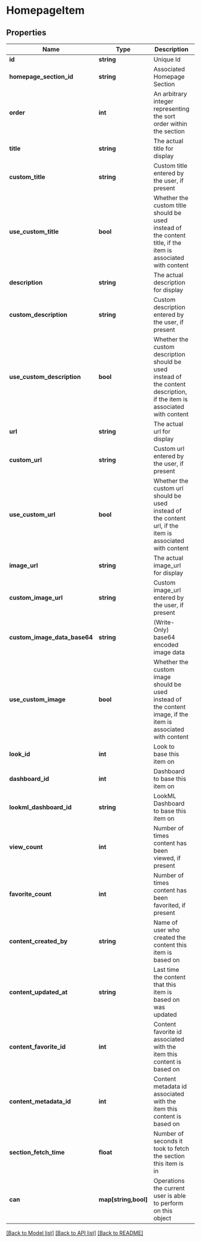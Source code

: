 # HomepageItem

## Properties
Name | Type | Description | Notes
------------ | ------------- | ------------- | -------------
**id** | **string** | Unique Id | [optional] 
**homepage_section_id** | **string** | Associated Homepage Section | [optional] 
**order** | **int** | An arbitrary integer representing the sort order within the section | [optional] 
**title** | **string** | The actual title for display | [optional] 
**custom_title** | **string** | Custom title entered by the user, if present | [optional] 
**use_custom_title** | **bool** | Whether the custom title should be used instead of the content title, if the item is associated with content | [optional] 
**description** | **string** | The actual description for display | [optional] 
**custom_description** | **string** | Custom description entered by the user, if present | [optional] 
**use_custom_description** | **bool** | Whether the custom description should be used instead of the content description, if the item is associated with content | [optional] 
**url** | **string** | The actual url for display | [optional] 
**custom_url** | **string** | Custom url entered by the user, if present | [optional] 
**use_custom_url** | **bool** | Whether the custom url should be used instead of the content url, if the item is associated with content | [optional] 
**image_url** | **string** | The actual image_url for display | [optional] 
**custom_image_url** | **string** | Custom image_url entered by the user, if present | [optional] 
**custom_image_data_base64** | **string** | (Write-Only) base64 encoded image data | [optional] 
**use_custom_image** | **bool** | Whether the custom image should be used instead of the content image, if the item is associated with content | [optional] 
**look_id** | **int** | Look to base this item on | [optional] 
**dashboard_id** | **int** | Dashboard to base this item on | [optional] 
**lookml_dashboard_id** | **string** | LookML Dashboard to base this item on | [optional] 
**view_count** | **int** | Number of times content has been viewed, if present | [optional] 
**favorite_count** | **int** | Number of times content has been favorited, if present | [optional] 
**content_created_by** | **string** | Name of user who created the content this item is based on | [optional] 
**content_updated_at** | **string** | Last time the content that this item is based on was updated | [optional] 
**content_favorite_id** | **int** | Content favorite id associated with the item this content is based on | [optional] 
**content_metadata_id** | **int** | Content metadata id associated with the item this content is based on | [optional] 
**section_fetch_time** | **float** | Number of seconds it took to fetch the section this item is in | [optional] 
**can** | **map[string,bool]** | Operations the current user is able to perform on this object | [optional] 

[[Back to Model list]](../README.md#documentation-for-models) [[Back to API list]](../README.md#documentation-for-api-endpoints) [[Back to README]](../README.md)


